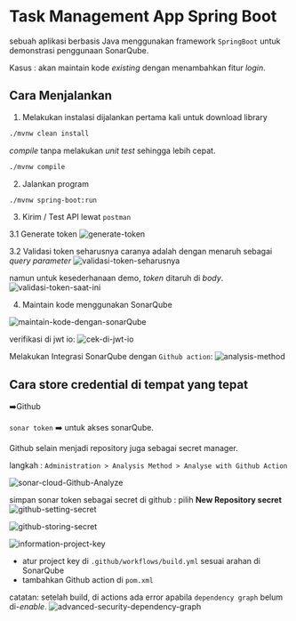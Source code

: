 # Task Management App Spring Boot

sebuah aplikasi berbasis Java menggunakan framework `SpringBoot` untuk demonstrasi penggunaan SonarQube.

Kasus :
akan maintain kode _existing_ dengan menambahkan fitur _login_.

## Cara Menjalankan

1. Melakukan instalasi
dijalankan pertama kali untuk download library
```bash
./mvnw clean install
```

_compile_ tanpa melakukan _unit test_ sehingga lebih cepat.
```bash
./mvnw compile
```

2. Jalankan program
```bash
./mvnw spring-boot:run
```

3. Kirim / Test API lewat `postman`

3.1 Generate token
![generate-token](./img/generate-token.png)

3.2 Validasi token
seharusnya caranya adalah dengan menaruh sebagai _query parameter_
![validasi-token-seharusnya](./img/validasi-token-seharusnya.png)

namun untuk kesederhanaan demo, _token_ ditaruh di _body_.
![validasi-token-saat-ini](./img/validasi-token-saat-ini.png)

4. Maintain kode menggunakan SonarQube

![maintain-kode-dengan-sonarQube](./img/maintain-kode-dengan-sonarQube.png)

verifikasi di jwt io:
![cek-di-jwt-io](./img/cek-di-jwt-io.png)


Melakukan Integrasi SonarQube dengan `Github action`:
![analysis-method](./img/analysis-method.png)


## Cara store credential di tempat yang tepat
➡️Github

`sonar token` ➡️ untuk akses sonarQube.

Github selain menjadi repository juga sebagai secret manager.

langkah : 
`Administration > Analysis Method > Analyse with Github Action`

![sonar-cloud-Github-Analyze](./img/sonar-cloud-Github-Analyze.png)

simpan sonar token sebagai secret di github :
pilih **New Repository secret**
![github-setting-secret](./img/github-setting-secret.png)


![github-storing-secret](./img/github-storing-secret.png)

![information-project-key](./img/information-project-key.png)

- atur project key di `.github/workflows/build.yml` sesuai arahan di SonarQube
- tambahkan Github action di `pom.xml` 


catatan:
setelah build, di actions ada error apabila `dependency graph` belum di-_enable_.
![advanced-security-dependency-graph](./img/advanced-security-dependency-graph.png)